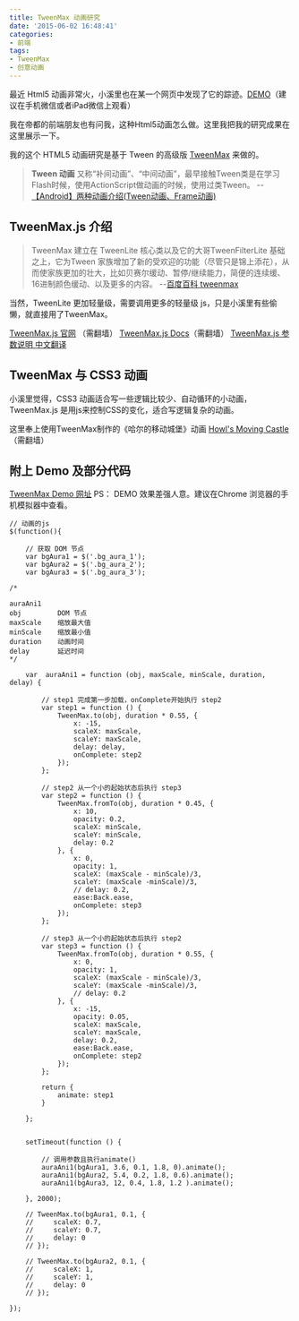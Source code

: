 ```yaml
---
title: TweenMax 动画研究
date: '2015-06-02 16:48:41'
categories:
- 前端
tags:
- TweenMax
- 创意动画
---
```


最近 Html5 动画非常火，小溪里也在某一个网页中发现了它的踪迹。[DEMO](http://www.smartisan.com/wechat/anniversary.html  "真正的光芒，需要一点点时间")（建议在手机微信或者iPad微信上观看）

我在帝都的前端朋友也有问我，这种Html5动画怎么做。这里我把我的研究成果在这里展示一下。

我的这个 HTML5 动画研究是基于 Tween 的高级版 [TweenMax](http://greensock.com/docs/#/HTML5/GSAP/TweenMax/) 来做的。

<!--more-->

> **Tween 动画** 又称“补间动画”、“中间动画”，最早接触Tween类是在学习Flash时候，使用ActionScript做动画的时候，使用过类Tween。
>--[【Android】两种动画介绍(Tween动画、Frame动画)](http://www.cnblogs.com/tianshuai11/archive/2012/04/20/2477167.html)

## TweenMax.js 介绍

>TweenMax 建立在 TweenLite 核心类以及它的大哥TweenFilterLite 基础之上，它为Tween 家族增加了新的受欢迎的功能（尽管只是锦上添花），从而使家族更加的壮大，比如贝赛尔缓动、暂停/继续能力，简便的连续缓、16进制颜色缓动、以及更多的内容。
> --[百度百科 tweenmax](http://baike.baidu.com/link?url=HURhQ6Nw19OQi2dgH6doi0GanMfyQIDHHs5HpWrdkIuKrr8t8WoY-DyTy7y7nHfPUbUe8Ywf58xgKwkJ1ez-Oa)

当然，TweenLite 更加轻量级，需要调用更多的轻量级 js，只是小溪里有些偷懒，就直接用了TweenMax。


[TweenMax.js 官网](http://greensock.com/) （需翻墙）
[TweenMax.js Docs](http://greensock.com/docs/#/HTML5/GSAP/TweenMax/)（需翻墙）
[TweenMax.js 参数说明 中文翻译](http://blog.5d.cn/user12/dzxz/200809/500547.html)


## TweenMax 与 CSS3 动画

小溪里觉得，CSS3 动画适合写一些逻辑比较少、自动循环的小动画，TweenMax.js 是用js来控制CSS的变化，适合写逻辑复杂的动画。

这里奉上使用TweenMax制作的《哈尔的移动城堡》动画
[Howl's Moving Castle](http://greensock.com/?post_type=example&p=5966)（需翻墙）

## 附上 Demo 及部分代码
[TweenMax Demo 网址](/assets/2015-06-02-tweenmax-demo1/)
PS： DEMO 效果差强人意。建议在Chrome 浏览器的手机模拟器中查看。

```
// 动画的js
$(function(){

    // 获取 DOM 节点
    var bgAura1 = $('.bg_aura_1');
    var bgAura2 = $('.bg_aura_2');
    var bgAura3 = $('.bg_aura_3');

/*

auraAni1
obj         DOM 节点
maxScale    缩放最大值
minScale    缩放最小值
duration    动画时间
delay       延迟时间
*/

    var  auraAni1 = function (obj, maxScale, minScale, duration, delay) {

        // step1 完成第一步加载，onComplete开始执行 step2
        var step1 = function () {
            TweenMax.to(obj, duration * 0.55, {
                x: -15,
                scaleX: maxScale,
                scaleY: maxScale,
                delay: delay,
                onComplete: step2
            });
        };

        // step2 从一个小的起始状态后执行 step3
        var step2 = function () {
            TweenMax.fromTo(obj, duration * 0.45, {
                x: 10,
                opacity: 0.2,
                scaleX: minScale,
                scaleY: minScale,
                delay: 0.2
            }, {
                x: 0,
                opacity: 1,
                scaleX: (maxScale - minScale)/3,
                scaleY: (maxScale -minScale)/3,
                // delay: 0.2,
                ease:Back.ease,
                onComplete: step3
            });
        };

        // step3 从一个小的起始状态后执行 step2
        var step3 = function () {
            TweenMax.fromTo(obj, duration * 0.55, {
                x: 0,
                opacity: 1,
                scaleX: (maxScale - minScale)/3,
                scaleY: (maxScale -minScale)/3,
                // delay: 0.2
            }, {
                x: -15,
                opacity: 0.05,
                scaleX: maxScale,
                scaleY: maxScale,
                delay: 0.2,
                ease:Back.ease,
                onComplete: step2
            });
        };

        return {
            animate: step1
        }

    };


    setTimeout(function () {

        // 调用参数且执行animate()
        auraAni1(bgAura1, 3.6, 0.1, 1.8, 0).animate();
        auraAni1(bgAura2, 5.4, 0.2, 1.8, 0.6).animate();
        auraAni1(bgAura3, 12, 0.4, 1.8, 1.2 ).animate();

    }, 2000);

    // TweenMax.to(bgAura1, 0.1, {
    //     scaleX: 0.7,
    //     scaleY: 0.7,
    //     delay: 0
    // });

    // TweenMax.to(bgAura2, 0.1, {
    //     scaleX: 1,
    //     scaleY: 1,
    //     delay: 0
    // });

});
```




